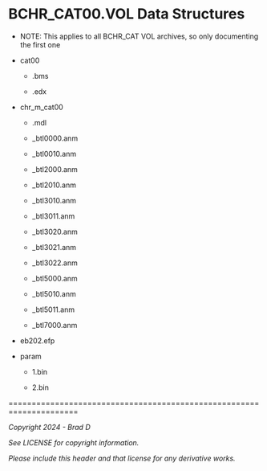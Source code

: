 # BCHR_CAT00.VOL Data Structures

* NOTE: This applies to all BCHR_CAT VOL archives, so only documenting the first one

* cat00

	* .bms

	* .edx

* chr_m_cat00

	* .mdl

	* _btl0000.anm

	* _btl0010.anm

	* _btl2000.anm

	* _btl2010.anm

	* _btl3010.anm

	* _btl3011.anm

	* _btl3020.anm

	* _btl3021.anm

	* _btl3022.anm

	* _btl5000.anm

	* _btl5010.anm

	* _btl5011.anm

	* _btl7000.anm

* eb202.efp

* param

	* 1.bin

	* 2.bin

=====================================================================

*Copyright 2024 - Brad D*

*See LICENSE for copyright information.*

*Please include this header and that license for any derivative works.*